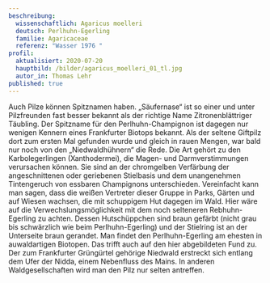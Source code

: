 ```yaml
---
beschreibung:
  wissenschaftlich: Agaricus moelleri
  deutsch: Perlhuhn-Egerling
  familie: Agaricaceae
  referenz: "Wasser 1976 "
profil:
  aktualisiert: 2020-07-20
  hauptbild: /bilder/agaricus_moelleri_01_tl.jpg
  autor_in: Thomas Lehr
published: true
---
```


Auch Pilze können Spitznamen haben. „Säufernase“ ist so einer und unter Pilzfreunden fast besser bekannt als der richtige Name Zitronenblättriger Täubling. Der Spitzname für den Perlhuhn-Champignon ist dagegen nur wenigen Kennern eines Frankfurter Biotops bekannt. Als der seltene Giftpilz dort zum ersten Mal gefunden wurde und gleich in rauen Mengen, war bald nur noch von den „Niedwaldhühnern“ die Rede. Die Art gehört zu den Karbolegerlingen (Xanthodermei), die Magen- und Darmverstimmungen verursachen können. Sie sind an der chromgelben Verfärbung der angeschnittenen oder geriebenen Stielbasis und dem unangenehmen Tintengeruch von essbaren Champignons unterschieden. Vereinfacht kann man sagen, dass die weißen Vertreter dieser Gruppe in Parks, Gärten und auf Wiesen wachsen, die mit schuppigem Hut dagegen im Wald. Hier wäre auf die Verwechslungsmöglichkeit mit dem noch selteneren Rebhuhn-Egerling zu achten. Dessen Hutschüppchen sind braun gefärbt (nicht grau bis schwärzlich wie beim Perlhuhn-Egerling) und der Stielring ist an der Unterseite braun gerandet. Man findet den Perlhuhn-Egerling am ehesten in auwaldartigen Biotopen. Das trifft auch auf den hier abgebildeten Fund zu. Der zum Frankfurter Grüngürtel gehörige Niedwald erstreckt sich entlang dem Ufer der Nidda, einem Nebenfluss des Mains. In anderen Waldgesellschaften wird man den Pilz nur selten antreffen.
